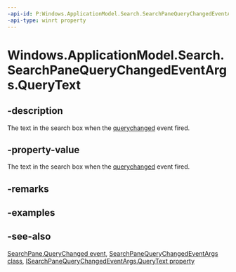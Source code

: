 ```yaml
---
-api-id: P:Windows.ApplicationModel.Search.SearchPaneQueryChangedEventArgs.QueryText
-api-type: winrt property
---
```


<!-- Property syntax
public string QueryText { get; }
-->

# Windows.ApplicationModel.Search.SearchPaneQueryChangedEventArgs.QueryText

## -description
The text in the search box when the [querychanged](searchpane_querychanged.md) event fired.

## -property-value
The text in the search box when the [querychanged](searchpane_querychanged.md) event fired.

## -remarks

## -examples

## -see-also
[SearchPane.QueryChanged event](searchpane_querychanged.md), [SearchPaneQueryChangedEventArgs class](searchpanequerychangedeventargs.md), [ISearchPaneQueryChangedEventArgs.QueryText property](isearchpanequerychangedeventargs_querytext.md)